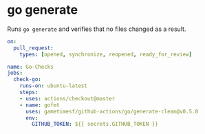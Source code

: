 # go generate

Runs `go generate` and verifies that no files changed as a result.

```yml
on:
  pull_request:
    types: [opened, synchronize, reopened, ready_for_review]

name: Go-Checks
jobs:
  check-go:
    runs-on: ubuntu-latest
    steps:
    - uses: actions/checkout@master
    - name: gofmt
      uses: gametimesf/github-actions/go/generate-clean@v0.5.0
      env:
        GITHUB_TOKEN: ${{ secrets.GITHUB_TOKEN }}
```
